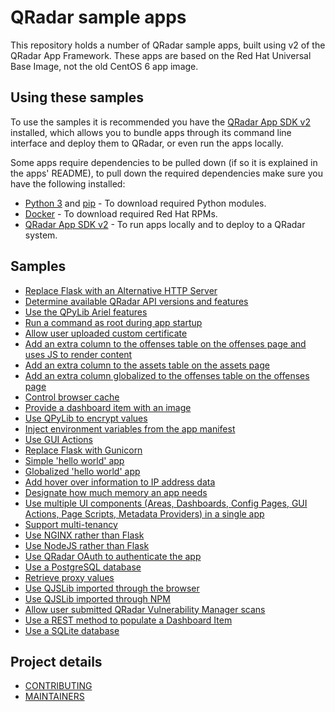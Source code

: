 # QRadar sample apps

This repository holds a number of QRadar sample apps, built using v2 of the QRadar App Framework. These apps are
based on the Red Hat Universal Base Image, not the old CentOS 6 app image.

## Using these samples

To use the samples it is recommended you have the
[QRadar App SDK v2](https://exchange.xforce.ibmcloud.com/hub/extension/517ff786d70b6dfa39dde485af6cbc8b) installed,
which allows you to bundle apps through its command line interface and deploy them to QRadar, or even run the apps
locally.

Some apps require dependencies to be pulled down (if so it is explained in the apps' README), to pull down the required
dependencies make sure you have the following installed:

- [Python 3](https://www.python.org/downloads/) and [pip](https://pip.pypa.io/en/stable/installing/) - To download
required Python modules.
- [Docker](https://docs.docker.com/get-docker/) - To download required Red Hat RPMs.
- [QRadar App SDK v2](https://exchange.xforce.ibmcloud.com/hub/extension/517ff786d70b6dfa39dde485af6cbc8b) - To run
apps locally and to deploy to a QRadar system.

## Samples

- [Replace Flask with an Alternative HTTP Server](./AlternativeHTTPServer)
- [Determine available QRadar API versions and features](./APIVersion)
- [Use the QPyLib Ariel features](./Ariel)
- [Run a command as root during app startup](./AsRoot)
- [Allow user uploaded custom certificate](./Certificates)
- [Add an extra column to the offenses table on the offenses page and uses JS to render
content](./CustomColumnsOffenses)
- [Add an extra column to the assets table on the assets page](./CustomColumnsAssets)
- [Add an extra column globalized to the offenses table on the offenses page](./CustomColumnsOffensesGlobalized)
- [Control browser cache](./CacheControl)
- [Provide a dashboard item with an image](./DashboardWithImage)
- [Use QPyLib to encrypt values](./Encryption)
- [Inject environment variables from the app manifest](./EnvironmentVariables)
- [Use GUI Actions](./GUIActions)
- [Replace Flask with Gunicorn](./Gunicorn)
- [Simple 'hello world' app](./HelloWorld)
- [Globalized 'hello world' app](./HelloWorldGlobalized)
- [Add hover over information to IP address data](./IPHoverOverMetaData)
- [Designate how much memory an app needs](./Memory)
- [Use multiple UI components (Areas, Dashboards, Config Pages, GUI Actions, Page Scripts, Metadata Providers) in a
single app](./MultiComponents)
- [Support multi-tenancy](./Multitenancy)
- [Use NGINX rather than Flask](./NGINX)
- [Use NodeJS rather than Flask](./NodeJS)
- [Use QRadar OAuth to authenticate the app](./OAuth)
- [Use a PostgreSQL database](./PostgreSQL)
- [Retrieve proxy values](./Proxy)
- [Use QJSLib imported through the browser](./QJSLibBrowser)
- [Use QJSLib imported through NPM](./QJSLibNPM)
- [Allow user submitted QRadar Vulnerability Manager scans](./QuickScan)
- [Use a REST method to populate a Dashboard Item](./RESTMethod)
- [Use a SQLite database](./SQLite)

## Project details

- [CONTRIBUTING](CONTRIBUTING.md)
- [MAINTAINERS](MAINTAINERS.md)
